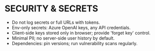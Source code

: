 # SECURITY & SECRETS

- Do not log secrets or full URLs with tokens.
- Env-only secrets: Azure OpenAI keys, any API credentials.
- Client-side keys stored only in browser; provide 'forget key' control.
- Minimal PII; no server-side user history by default.
- Dependencies: pin versions; run vulnerability scans regularly.
